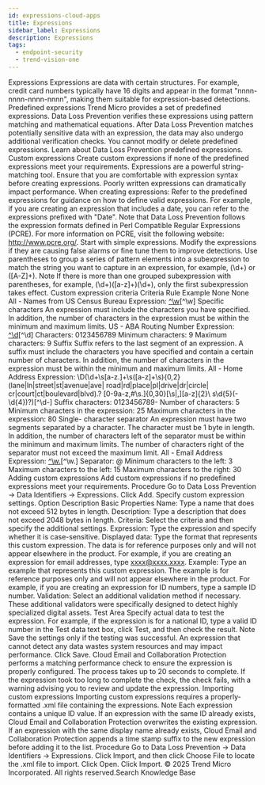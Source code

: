 ```yaml
---
id: expressions-cloud-apps
title: Expressions
sidebar_label: Expressions
description: Expressions
tags:
  - endpoint-security
  - trend-vision-one
---
```


 Expressions Expressions are data with certain structures. For example, credit card numbers typically have 16 digits and appear in the format "nnnn-nnnn-nnnn-nnnn", making them suitable for expression-based detections. Predefined expressions Trend Micro provides a set of predefined expressions. Data Loss Prevention verifies these expressions using pattern matching and mathematical equations. After Data Loss Prevention matches potentially sensitive data with an expression, the data may also undergo additional verification checks. You cannot modify or delete predefined expressions. Learn about Data Loss Prevention predefined expressions. Custom expressions Create custom expressions if none of the predefined expressions meet your requirements. Expressions are a powerful string-matching tool. Ensure that you are comfortable with expression syntax before creating expressions. Poorly written expressions can dramatically impact performance. When creating expressions: Refer to the predefined expressions for guidance on how to define valid expressions. For example, if you are creating an expression that includes a date, you can refer to the expressions prefixed with "Date". Note that Data Loss Prevention follows the expression formats defined in Perl Compatible Regular Expressions (PCRE). For more information on PCRE, visit the following website: http://www.pcre.org/. Start with simple expressions. Modify the expressions if they are causing false alarms or fine tune them to improve detections. Use parentheses to group a series of pattern elements into a subexpression to match the string you want to capture in an expression, for example, (\d+) or ([A-Z]+). Note If there is more than one grouped subexpression with parentheses, for example, (\d+)([a-z]+)(\d+), only the first subexpression takes effect. Custom expression criteria Criteria Rule Example None None All - Names from US Census Bureau Expression: [^\w]([A-Z][a-z]{1,12}(\s?,\s?|[\s]|\s([A-Z])\.\s)[A-Z][a-z]{1,12})[^\w] Specific characters An expression must include the characters you have specified. In addition, the number of characters in the expression must be within the minimum and maximum limits. US - ABA Routing Number Expression: [^\d]([0123678]\d{8})[^\d] Characters: 0123456789 Minimum characters: 9 Maximum characters: 9 Suffix Suffix refers to the last segment of an expression. A suffix must include the characters you have specified and contain a certain number of characters. In addition, the number of characters in the expression must be within the minimum and maximum limits. All - Home Address Expression: \D(\d+\s[a-z.]+\s([a-z]+\s){0,2} (lane|ln|street|st|avenue|ave| road|rd|place|pl|drive|dr|circle| cr|court|ct|boulevard|blvd)\.? [0-9a-z,#\s\.]{0,30}[\s|,][a-z]{2}\ s\d{5}(-\d{4})?)[^\d-] Suffix characters: 0123456789- Number of characters: 5 Minimum characters in the expression: 25 Maximum characters in the expression: 80 Single- character separator An expression must have two segments separated by a character. The character must be 1 byte in length. In addition, the number of characters left of the separator must be within the minimum and maximum limits. The number of characters right of the separator must not exceed the maximum limit. All - Email Address Expression: [^\w.]([\w\.]{1,20}@[a-z0-9]{2,20}[\.][a-z]{2,5}[a-z\.]{0,10})[^\w.] Separator: @ Minimum characters to the left: 3 Maximum characters to the left: 15 Maximum characters to the right: 30 Adding custom expressions Add custom expressions if no predefined expressions meet your requirements. Procedure Go to Data Loss Prevention → Data Identifiers → Expressions. Click Add. Specify custom expression settings. Option Description Basic Properties Name: Type a name that does not exceed 512 bytes in length. Description: Type a description that does not exceed 2048 bytes in length. Criteria: Select the criteria and then specify the additional settings. Expression: Type the expression and specify whether it is case-sensitive. Displayed data: Type the format that represents this custom expression. The data is for reference purposes only and will not appear elsewhere in the product. For example, if you are creating an expression for email addresses, type xxxx@xxxx.xxxx. Example: Type an example that represents this custom expression. The example is for reference purposes only and will not appear elsewhere in the product. For example, if you are creating an expression for ID numbers, type a sample ID number. Validation: Select an additional validation method if necessary. These additional validators were specifically designed to detect highly specialized digital assets. Test Area Specify actual data to test the expression. For example, if the expression is for a national ID, type a valid ID number in the Test data text box, click Test, and then check the result. Note Save the settings only if the testing was successful. An expression that cannot detect any data wastes system resources and may impact performance. Click Save. Cloud Email and Collaboration Protection performs a matching performance check to ensure the expression is properly configured. The process takes up to 20 seconds to complete. If the expression took too long to complete the check, the check fails, with a warning advising you to review and update the expression. Importing custom expressions Importing custom expressions requires a properly-formatted .xml file containing the expressions. Note Each expression contains a unique ID value. If an expression with the same ID already exists, Cloud Email and Collaboration Protection overwrites the existing expression. If an expression with the same display name already exists, Cloud Email and Collaboration Protection appends a time stamp suffix to the new expression before adding it to the list. Procedure Go to Data Loss Prevention → Data Identifiers → Expressions. Click Import, and then click Choose File to locate the .xml file to import. Click Open. Click Import. © 2025 Trend Micro Incorporated. All rights reserved.Search Knowledge Base